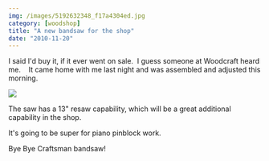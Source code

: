 ```yaml
---
img: /images/5192632348_f17a4304ed.jpg
category: [woodshop]
title: "A new bandsaw for the shop"
date: "2010-11-20"
---
```


I said I'd buy it, if it ever went on sale.  I guess someone at Woodcraft heard me.    It came home with me last night and was assembled and adjusted this morning.

![](/images/5192632348_f17a4304ed.jpg)

The saw has a 13" resaw capability, which will be a great additional capability in the shop.

It's going to be super for piano pinblock work.

Bye Bye Craftsman bandsaw!
